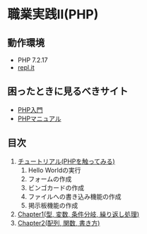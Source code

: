 # 職業実践Ⅱ(PHP)

## 動作環境

- PHP 7.2.17
- [repl.it](https://repl.it)

## 困ったときに見るべきサイト

- [PHP入門](https://www.javadrive.jp/php/)
- [PHPマニュアル](https://www.php.net/manual/ja/index.php)

## 目次

1. [チュートリアル(PHPを触ってみる)](https://github.com/qst-exe/carrier2-php/tree/master/tutorial)
    1. Hello Worldの実行
    2. フォームの作成
    3. ビンゴカードの作成
    4. ファイルへの書き込み機能の作成
    5. 掲示板機能の作成
 1. [Chapter1(型, 変数, 条件分岐, 繰り返し処理)](https://github.com/qst-exe/carrier2-php/tree/master/chapter1)
 1. [Chapter2(配列, 関数, 書き方)](https://github.com/qst-exe/carrier2-php/tree/master/chapter2)
